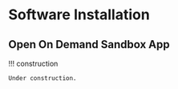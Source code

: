 # Software Installation


## Open On Demand Sandbox App


<!-- markdownlint-disable MD046 -->
!!! construction

    Under construction.
<!-- markdownlint-enable MD046 -->